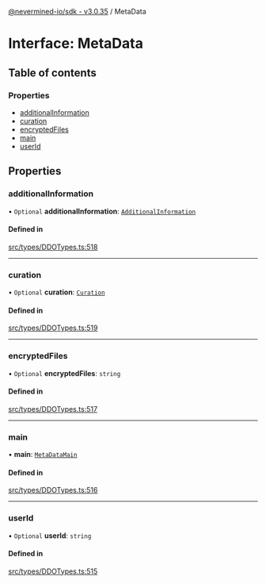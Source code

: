 [@nevermined-io/sdk - v3.0.35](../code-reference.md) / MetaData

# Interface: MetaData

## Table of contents

### Properties

- [additionalInformation](MetaData.md#additionalinformation)
- [curation](MetaData.md#curation)
- [encryptedFiles](MetaData.md#encryptedfiles)
- [main](MetaData.md#main)
- [userId](MetaData.md#userid)

## Properties

### additionalInformation

• `Optional` **additionalInformation**: [`AdditionalInformation`](AdditionalInformation.md)

#### Defined in

[src/types/DDOTypes.ts:518](https://github.com/nevermined-io/sdk-js/blob/1c4dd664ca2801e7971e95af825f688095366860/src/types/DDOTypes.ts#L518)

---

### curation

• `Optional` **curation**: [`Curation`](Curation.md)

#### Defined in

[src/types/DDOTypes.ts:519](https://github.com/nevermined-io/sdk-js/blob/1c4dd664ca2801e7971e95af825f688095366860/src/types/DDOTypes.ts#L519)

---

### encryptedFiles

• `Optional` **encryptedFiles**: `string`

#### Defined in

[src/types/DDOTypes.ts:517](https://github.com/nevermined-io/sdk-js/blob/1c4dd664ca2801e7971e95af825f688095366860/src/types/DDOTypes.ts#L517)

---

### main

• **main**: [`MetaDataMain`](MetaDataMain.md)

#### Defined in

[src/types/DDOTypes.ts:516](https://github.com/nevermined-io/sdk-js/blob/1c4dd664ca2801e7971e95af825f688095366860/src/types/DDOTypes.ts#L516)

---

### userId

• `Optional` **userId**: `string`

#### Defined in

[src/types/DDOTypes.ts:515](https://github.com/nevermined-io/sdk-js/blob/1c4dd664ca2801e7971e95af825f688095366860/src/types/DDOTypes.ts#L515)
